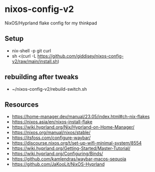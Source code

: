 # nixos-config-v2
NixOS/Hyprland flake config for my thinkpad

## Setup
- nix-shell -p git curl
- sh <(curl -L https://github.com/giddisey/nixos-config-v2/raw/main/install.sh)

## rebuilding after tweaks
- ~/nixos-config-v2/rebuild-switch.sh
  
## Resources
- https://home-manager.dev/manual/23.05/index.html#ch-nix-flakes
- https://nixos.asia/en/nixos-install-flake
- https://wiki.hyprland.org/Nix/Hyprland-on-Home-Manager/
- https://nixos.org/manual/nixos/stable/
- https://itsfoss.com/configure-waybar/
- https://discourse.nixos.org/t/set-up-wifi-minimal-system/8554
- https://wiki.hyprland.org/Getting-Started/Master-Tutorial/
- https://wiki.hyprland.org/Configuring/Binds/
- https://github.com/kamlendras/waybar-macos-sequoia
- https://github.com/JaKooLit/NixOS-Hyprland
